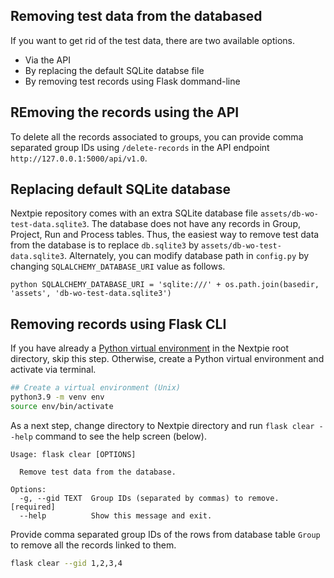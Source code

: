 ## Removing test data from the databased

If you want to get rid of the test data, there are two available options.

- Via the API
- By replacing the default SQLite databse file
- By removing test records using Flask dommand-line


## REmoving the records using the API

To delete all the records associated to groups, you can provide comma separated group IDs using `/delete-records` in the API endpoint `http://127.0.0.1:5000/api/v1.0`.

## Replacing default SQLite database

Nextpie repository comes with an extra SQLite database file `assets/db-wo-test-data.sqlite3`. The database does not have any records in Group, Project, Run and Process tables. Thus, the easiest way to remove test data from the database is to replace `db.sqlite3` by `assets/db-wo-test-data.sqlite3`. Alternately, you can modify database path in `config.py` by changing `SQLALCHEMY_DATABASE_URI` value as follows. 

``python
SQLALCHEMY_DATABASE_URI = 'sqlite:///' + os.path.join(basedir, 'assets', 'db-wo-test-data.sqlite3')
``

## Removing records using Flask CLI

If you have already a [Python virtual environment](deploy-python.md) in the Nextpie root directory, skip this step. Otherwise, create a Python virtual environment and activate via terminal.

```bash
## Create a virtual environment (Unix)
python3.9 -m venv env 
source env/bin/activate
```

As a next step, change directory to Nextpie directory and run `flask clear --help` command to see the help screen (below).

```
Usage: flask clear [OPTIONS]

  Remove test data from the database.

Options:
  -g, --gid TEXT  Group IDs (separated by commas) to remove.  [required]
  --help          Show this message and exit.

```

Provide comma separated group IDs of the rows from database table `Group` to remove all the records linked to them.

```bash
flask clear --gid 1,2,3,4
```
